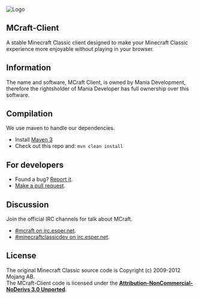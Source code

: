 ![Logo](http://i47.tinypic.com/t98hox.png)
## MCraft-Client
A stable Minecraft Classic client designed to make your Minecraft Classic experience more enjoyable without playing in your browser.

## Information
The name and software, MCraft Client, is owned by Mania Development, therefore the rightsholder of Mania Developer has full ownership over this software.

## Compilation
We use maven to handle our dependencies.

- Install [Maven 3](http://maven.apache.org/download.html)
- Check out this repo and: `mvn clean install`

## For developers
- Found a bug? [Report it](https://github.com/ManiaDevelopment/MCraft-Client/issues).
- [Make a pull request](https://github.com/ManiaDevelopment/MCraft-Client/pulls).

## Discussion
Join the official IRC channels for talk about MCraft.
- [#mcraft on irc.esper.net](http://webchat.esper.net/?nick=&channels=mcraft).
- [#minecraftclassicdev on irc.esper.net](http://webchat.esper.net/?nick=&channels=minecraftclassicdev).

## License
The original Minecraft Classic source code is Copyright (c) 2009-2012 Mojang AB.
<br>
The MCraft-Client code is licensed under the <b>[Attribution-NonCommercial-NoDerivs 3.0 Unported](http://creativecommons.org/licenses/by-nc-nd/3.0/)</b>.